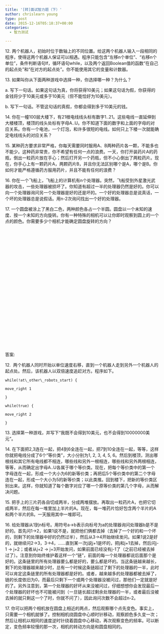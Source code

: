```yaml
---
title: '[转]面试智力题（下）'
author: chrislearn young
type: post
date: 2015-12-16T05:18:37+00:00
categories:
  - 智力测试

---
```


12\. 两个机器人，初始时位于数轴上的不同位置。给这两个机器人输入一段相同的程序，使得这两个机器人保证可以相遇。程序只能包含“左移n个单位”、“右移n个单位”，条件判断语句If，循环语句while，以及两个返回Boolean值的函数“在自己的起点处”和“在对方的起点处”。你不能使用其它的变量和计数器。

<!--more-->

13\. 如果叫你从下面两种游戏中选择一种，你选择哪一种？为什么？
  
a\. 写下一句话。如果这句话为真，你将获得10美元；如果这句话为假，你获得的金钱将少于10美元或多于10美元（但不能恰好为10美元）。
  
b\. 写下一句话。不管这句话的真假，你都会得到多于10美元的钱。
  
14\. 你在一幢100层大楼下，有21根电线线头标有数字1..21。这些电线一直延伸到大楼楼顶，楼顶的线头处标有字母A..U。你不知道下面的数字和上面的字母的对应关系。你有一个电池，一个灯泡，和许多很短的电线。如何只上下楼一次就能确定电线线头的对应关系？
  
15\. 某种药方要求非常严格，你每天需要同时服用A、B两种药片各一颗，不能多也不能少。这种药非常贵，你不希望有任何一点的浪费。一天，你打开装药片A的药瓶，倒出一粒药片放在手心；然后打开另一个药瓶，但不小心倒出了两粒药片。现在，你手心上有一颗药片A，两颗药片B，并且你无法区别哪个是A，哪个是B。你如何才能严格遵循药方服用药片，并且不能有任何的浪费？
  
16\. 你在一个飞船上，飞船上的计算机有n个处理器。突然，飞船受到外星激光武器的攻击，一些处理器被损坏了。你知道有超过一半的处理器仍然是好的。你可以向一个处理器询问另一个处理器是好的还是坏的。一个好的处理器总是说真话，一个坏的处理器总是说假话。用n-2次询问找出一个好的处理器。
  
17\. 一个圆盘被涂上了黑白二色，两种颜色各占一个半圆。圆盘以一个未知的速度、按一个未知的方向旋转。你有一种特殊的相机可以让你即时观察到圆上的一个点的颜色。你需要多少个相机才能确定圆盘旋转的方向？
  
&nbsp;

&nbsp;

&nbsp;

&nbsp;

&nbsp;

&nbsp;

&nbsp;

&nbsp;

&nbsp;

&nbsp;

&nbsp;

&nbsp;

&nbsp;

答案:

12\.  两个机器人同时开始以单位速度右移，直到一个机器人走到另外一个机器人的起点处。然后，该机器人以双倍速度追赶对方。程序如下。

```
while(!at\_other\_robots_start) {
  
move_right 1
  
}
  
while(true) {
  
move_right 2
  
}
```
  
13\. 选择第一种游戏，并写下“我既不会得到10美元，也不会得到10000000美元”。

14\. 在下面把2,3连在一起，把4到6全连在一起，把7到10全连在一起，等等，这样你就把电线分成了6个“等价类”，大小分别为1, 2, 3, 4, 5, 6。然后到楼顶，测出哪根线和其它所有电线都不相连，哪些线和另外一根相连，哪些线和另外两根相连，等等，从而确定出字母A..U各属于哪个等价类。现在，把每个等价类中的第一个字母连在一起，形成一个大小为6的新等价类；再把后5个等价类中的第二个字母连在一起，形成一个大小为5的新等价类；以此类推。回到楼下，把新的等价类区别出来。这样，你就知道了每个数字对应了哪一个原等价类的第几个字母，从而解决问题。

15\. 把手上的三片药各自切成两半，分成两堆摆放。再取出一粒药片A，也把它切成两半，然后在每一堆里加上半片的A。现在，每一堆药片恰好包含两个半片的A和两个半片的B。一天服用其中一堆即可。

16\. 给处理器从1到n标号。用符号a→b表示向标号为a的处理器询问处理器b是不是好的。首先问1→2，如果1说不是，就把他们俩都去掉（去掉了一个好的和一个坏的，则剩下的处理器中好的仍然过半），然后从3→4开始继续发问。如果1说2是好的，就继续问2→3，3→4，……直到某一次j说j+1是坏的，把j和j+1去掉，然后问j-1 → j+2；或者从j+2 → j+3开始发问，如果前面已经没有j-1了（之前已经被去掉过了）。注意到你始终维护着这样一个“链”，前面的每一个处理器都说后面那个是好的。这条链里的所有处理器要么都是好的，要么都是坏的。当这条链越来越长，剩下的处理器越来越少时，总有一个时候这条链超过了剩下的处理器的一半，此时可以肯定这条链里的所有处理器都是好的。或者，越来越多的处理器都被去掉了，链的长度依旧为0，而最后只剩下一个或两个处理器没被问过，那他们一定就是好的了。另外注意到，第一个处理器的好坏从来没被问过，仔细想想你会发现最后一个处理器的好坏也不可能被问到（一旦链长超过剩余处理器的一半，或者最后没被去掉的就只剩这一个了时，你就不问了），因此询问次数不会超过n-2。

17\. 你可以把两个相机放在圆盘上相近的两点，然后观察哪个点先变色。事实上，只需要一个相机就够了。控制相机绕圆盘中心顺时针移动，观察颜色多久变一次；然后让相机以相同的速度逆时针绕着圆盘中心移动，再次观察变色的频率。可以断定，变色频率较慢的那一次，相机的转动方向是和圆盘相同的。